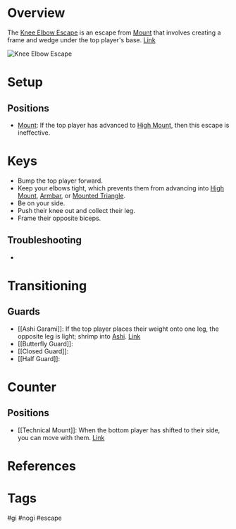 # Overview
The <u>Knee Elbow Escape</u> is an escape from [Mount](obsidian://open?vault=Obsidian-BJJ-Notes&file=Positions%2FMount) that involves creating a frame and wedge under the top player's base. [Link](https://www.youtube.com/watch?v=8T2SXB-4Fd8)

![Knee Elbow Escape](https://blogger.googleusercontent.com/img/b/R29vZ2xl/AVvXsEif79Ej8p9EiJ_m1QYzAclTY0HFiTBImQJ5IwR6nUeyLy3wjqxCTNzgQkHPHZ2c9Flax8C6kwpcPPVzHSOQTF3P47S1xTW2o2sKTuTb-Epbmi4mzULpSI9nfl13BrcahzWkxSGIAA/s1600/Foot+drag+mount+escape+%2528Roy+Dean%2529.JPG)
# Setup
## Positions
- [Mount](obsidian://open?vault=Obsidian-BJJ-Notes&file=Positions%2FMount): If the top player has advanced to [High Mount](obsidian://open?vault=Obsidian-BJJ-Notes&file=Positions%2FHigh%20Mount), then this escape is ineffective.
# Keys
- Bump the top player forward.
- Keep your elbows tight, which prevents them from advancing into [High Mount](obsidian://open?vault=Obsidian-BJJ-Notes&file=Positions%2FHigh%20Mount), [Armbar](obsidian://open?vault=Obsidian-BJJ-Notes&file=Submissions%2FArmbar), or [Mounted Triangle](obsidian://open?vault=Obsidian-BJJ-Notes&file=Submissions%2FMounted%20Triangle).
- Be on your side.
- Push their knee out and collect their leg.
- Frame their opposite biceps.
## Troubleshooting
- 
# Transitioning
## Guards
- [[Ashi Garami]]: If the top player places their weight onto one leg, the opposite leg is light; shrimp into [Ashi](obsidian://open?vault=Obsidian-BJJ-Notes&file=Guards%2FAshi%20Garami). [Link](https://www.youtube.com/watch?v=RBSxb-WJ1QE)
- [[Butterfly Guard]]:
- [[Closed Guard]]:
- [[Half Guard]]:
# Counter
## Positions
- [[Technical Mount]]: When the bottom player has shifted to their side, you can move with them. [Link](https://youtu.be/3sSLmjwOLmE?si=Laou-2LGzl-49mTP&t=84)
# References
# Tags
#gi #nogi #escape